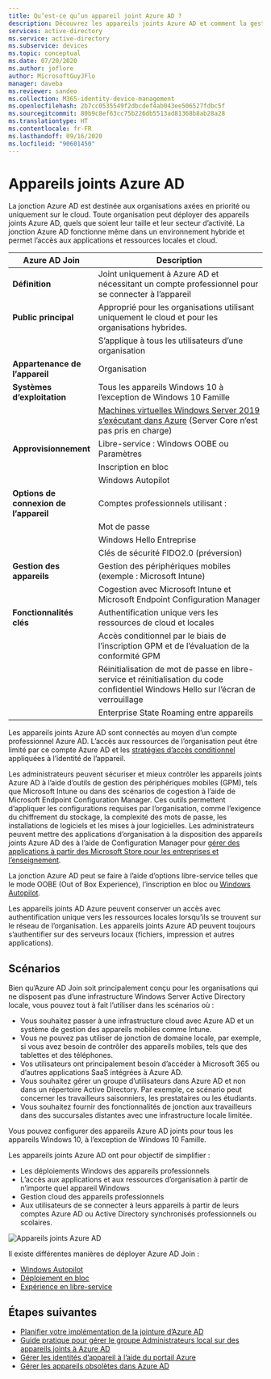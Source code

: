 ```yaml
---
title: Qu’est-ce qu’un appareil joint Azure AD ?
description: Découvrez les appareils joints Azure AD et comment la gestion d’identité des appareils peut vous aider à gérer les appareils qui accèdent aux ressources de votre environnement.
services: active-directory
ms.service: active-directory
ms.subservice: devices
ms.topic: conceptual
ms.date: 07/20/2020
ms.author: joflore
author: MicrosoftGuyJFlo
manager: daveba
ms.reviewer: sandeo
ms.collection: M365-identity-device-management
ms.openlocfilehash: 2b7cc0535549f2dbcdef4ab043ee506527fdbc5f
ms.sourcegitcommit: 80b9c8ef63cc75b226db5513ad81368b8ab28a28
ms.translationtype: HT
ms.contentlocale: fr-FR
ms.lasthandoff: 09/16/2020
ms.locfileid: "90601450"
---
```

# <a name="azure-ad-joined-devices"></a>Appareils joints Azure AD

La jonction Azure AD est destinée aux organisations axées en priorité ou uniquement sur le cloud. Toute organisation peut déployer des appareils joints Azure AD, quels que soient leur taille et leur secteur d’activité. La jonction Azure AD fonctionne même dans un environnement hybride et permet l’accès aux applications et ressources locales et cloud.

| Azure AD Join | Description |
| --- | --- |
| **Définition** | Joint uniquement à Azure AD et nécessitant un compte professionnel pour se connecter à l’appareil |
| **Public principal** | Approprié pour les organisations utilisant uniquement le cloud et pour les organisations hybrides. |
|   | S’applique à tous les utilisateurs d’une organisation |
| **Appartenance de l’appareil** | Organisation |
| **Systèmes d’exploitation** | Tous les appareils Windows 10 à l’exception de Windows 10 Famille |
|   | [Machines virtuelles Windows Server 2019 s’exécutant dans Azure](howto-vm-sign-in-azure-ad-windows.md) (Server Core n’est pas pris en charge) |
| **Approvisionnement** | Libre-service : Windows OOBE ou Paramètres |
|   | Inscription en bloc |
|   | Windows Autopilot |
| **Options de connexion de l’appareil** | Comptes professionnels utilisant : |
|   | Mot de passe |
|   | Windows Hello Entreprise |
|   | Clés de sécurité FIDO2.0 (préversion) |
| **Gestion des appareils** | Gestion des périphériques mobiles (exemple : Microsoft Intune) |
|   | Cogestion avec Microsoft Intune et Microsoft Endpoint Configuration Manager |
| **Fonctionnalités clés** | Authentification unique vers les ressources de cloud et locales |
|   | Accès conditionnel par le biais de l’inscription GPM et de l’évaluation de la conformité GPM |
|   | Réinitialisation de mot de passe en libre-service et réinitialisation du code confidentiel Windows Hello sur l’écran de verrouillage |
|   | Enterprise State Roaming entre appareils |

Les appareils joints Azure AD sont connectés au moyen d’un compte professionnel Azure AD. L’accès aux ressources de l’organisation peut être limité par ce compte Azure AD et les [stratégies d’accès conditionnel](../conditional-access/howto-conditional-access-policy-compliant-device.md) appliquées à l’identité de l’appareil.

Les administrateurs peuvent sécuriser et mieux contrôler les appareils joints Azure AD à l’aide d’outils de gestion des périphériques mobiles (GPM), tels que Microsoft Intune ou dans des scénarios de cogestion à l’aide de Microsoft Endpoint Configuration Manager. Ces outils permettent d’appliquer les configurations requises par l’organisation, comme l’exigence du chiffrement du stockage, la complexité des mots de passe, les installations de logiciels et les mises à jour logicielles. Les administrateurs peuvent mettre des applications d’organisation à la disposition des appareils joints Azure AD des à l’aide de Configuration Manager pour [gérer des applications à partir des Microsoft Store pour les entreprises et l’enseignement](/configmgr/apps/deploy-use/manage-apps-from-the-windows-store-for-business).

La jonction Azure AD peut se faire à l’aide d’options libre-service telles que le mode OOBE (Out of Box Experience), l’inscription en bloc ou [Windows Autopilot](/intune/enrollment-autopilot).

Les appareils joints AD Azure peuvent conserver un accès avec authentification unique vers les ressources locales lorsqu’ils se trouvent sur le réseau de l’organisation. Les appareils joints Azure AD peuvent toujours s’authentifier sur des serveurs locaux (fichiers, impression et autres applications).

## <a name="scenarios"></a>Scénarios

Bien qu’Azure AD Join soit principalement conçu pour les organisations qui ne disposent pas d’une infrastructure Windows Server Active Directory locale, vous pouvez tout à fait l’utiliser dans les scénarios où :

- Vous souhaitez passer à une infrastructure cloud avec Azure AD et un système de gestion des appareils mobiles comme Intune.
- Vous ne pouvez pas utiliser de jonction de domaine locale, par exemple, si vous avez besoin de contrôler des appareils mobiles, tels que des tablettes et des téléphones.
- Vos utilisateurs ont principalement besoin d’accéder à Microsoft 365 ou d’autres applications SaaS intégrées à Azure AD.
- Vous souhaitez gérer un groupe d’utilisateurs dans Azure AD et non dans un répertoire Active Directory. Par exemple, ce scénario peut concerner les travailleurs saisonniers, les prestataires ou les étudiants.
- Vous souhaitez fournir des fonctionnalités de jonction aux travailleurs dans des succursales distantes avec une infrastructure locale limitée.

Vous pouvez configurer des appareils Azure AD joints pour tous les appareils Windows 10, à l’exception de Windows 10 Famille.

Les appareils joints Azure AD ont pour objectif de simplifier :

- Les déploiements Windows des appareils professionnels
- L’accès aux applications et aux ressources d’organisation à partir de n’importe quel appareil Windows
- Gestion cloud des appareils professionnels
- Aux utilisateurs de se connecter à leurs appareils à partir de leurs comptes Azure AD ou Active Directory synchronisés professionnels ou scolaires.

![Appareils joints Azure AD](./media/concept-azure-ad-join/azure-ad-joined-device.png)

Il existe différentes manières de déployer Azure AD Join :

- [Windows Autopilot](/windows/deployment/windows-autopilot/windows-10-autopilot)
- [Déploiement en bloc](/intune/windows-bulk-enroll)
- [Expérience en libre-service](azuread-joined-devices-frx.md)

## <a name="next-steps"></a>Étapes suivantes

- [Planifier votre implémentation de la jointure d’Azure AD](azureadjoin-plan.md)
- [Guide pratique pour gérer le groupe Administrateurs local sur des appareils joints à Azure AD](assign-local-admin.md)
- [Gérer les identités d’appareil à l’aide du portail Azure](device-management-azure-portal.md)
- [Gérer les appareils obsolètes dans Azure AD](manage-stale-devices.md)
